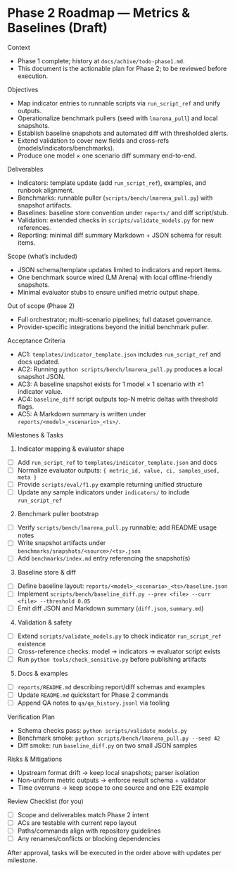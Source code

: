 # Phase 2 Roadmap — Metrics & Baselines (Draft)

Context
- Phase 1 complete; history at `docs/achive/todo-phase1.md`.
- This document is the actionable plan for Phase 2; to be reviewed before execution.

Objectives
- Map indicator entries to runnable scripts via `run_script_ref` and unify outputs.
- Operationalize benchmark pullers (seed with `lmarena_pull`) and local snapshots.
- Establish baseline snapshots and automated diff with thresholded alerts.
- Extend validation to cover new fields and cross-refs (models/indicators/benchmarks).
- Produce one model × one scenario diff summary end-to-end.

Deliverables
- Indicators: template update (add `run_script_ref`), examples, and runbook alignment.
- Benchmarks: runnable puller (`scripts/bench/lmarena_pull.py`) with snapshot artifacts.
- Baselines: baseline store convention under `reports/` and diff script/stub.
- Validation: extended checks in `scripts/validate_models.py` for new references.
- Reporting: minimal diff summary Markdown + JSON schema for result items.

Scope (what’s included)
- JSON schema/template updates limited to indicators and report items.
- One benchmark source wired (LM Arena) with local offline-friendly snapshots.
- Minimal evaluator stubs to ensure unified metric output shape.

Out of scope (Phase 2)
- Full orchestrator; multi-scenario pipelines; full dataset governance.
- Provider-specific integrations beyond the initial benchmark puller.

Acceptance Criteria
- AC1: `templates/indicator_template.json` includes `run_script_ref` and docs updated.
- AC2: Running `python scripts/bench/lmarena_pull.py` produces a local snapshot JSON.
- AC3: A baseline snapshot exists for 1 model × 1 scenario with ≥1 indicator value.
- AC4: `baseline_diff` script outputs top-N metric deltas with threshold flags.
- AC5: A Markdown summary is written under `reports/<model>_<scenario>_<ts>/`.

Milestones & Tasks

1) Indicator mapping & evaluator shape
- [ ] Add `run_script_ref` to `templates/indicator_template.json` and docs
- [ ] Normalize evaluator outputs: `{ metric_id, value, ci, samples_used, meta }`
- [ ] Provide `scripts/eval/f1.py` example returning unified structure
- [ ] Update any sample indicators under `indicators/` to include `run_script_ref`

2) Benchmark puller bootstrap
- [ ] Verify `scripts/bench/lmarena_pull.py` runnable; add README usage notes
- [ ] Write snapshot artifacts under `benchmarks/snapshots/<source>/<ts>.json`
- [ ] Add `benchmarks/index.md` entry referencing the snapshot(s)

3) Baseline store & diff
- [ ] Define baseline layout: `reports/<model>_<scenario>_<ts>/baseline.json`
- [ ] Implement `scripts/bench/baseline_diff.py --prev <file> --curr <file> --threshold 0.05`
- [ ] Emit diff JSON and Markdown summary (`diff.json`, `summary.md`)

4) Validation & safety
- [ ] Extend `scripts/validate_models.py` to check indicator `run_script_ref` existence
- [ ] Cross-reference checks: model -> indicators -> evaluator script exists
- [ ] Run `python tools/check_sensitive.py` before publishing artifacts

5) Docs & examples
- [ ] `reports/README.md` describing report/diff schemas and examples
- [ ] Update `README.md` quickstart for Phase 2 commands
- [ ] Append QA notes to `qa/qa_history.jsonl` via tooling

Verification Plan
- Schema checks pass: `python scripts/validate_models.py`
- Benchmark smoke: `python scripts/bench/lmarena_pull.py --seed 42`
- Diff smoke: run `baseline_diff.py` on two small JSON samples

Risks & Mitigations
- Upstream format drift → keep local snapshots; parser isolation
- Non-uniform metric outputs → enforce result schema + validator
- Time overruns → keep scope to one source and one E2E example

Review Checklist (for you)
- [ ] Scope and deliverables match Phase 2 intent
- [ ] ACs are testable with current repo layout
- [ ] Paths/commands align with repository guidelines
- [ ] Any renames/conflicts or blocking dependencies

After approval, tasks will be executed in the order above with updates per milestone.
﻿
